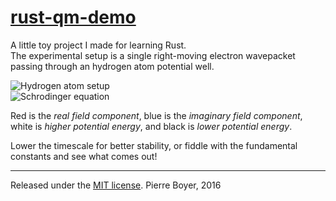 # [rust-qm-demo](https://github.com/npny/rust-qm-demo)

A little toy project I made for learning Rust.  
The experimental setup is a single right-moving electron wavepacket passing through an hydrogen atom potential well.  

![Hydrogen atom setup](http://i.imgur.com/rrFKSMJ.png)  
![Schrodinger equation](https://upload.wikimedia.org/math/9/8/2/982d527d66c31874b0db94f603e3be2f.png)

Red is the _real field component_, blue is the _imaginary field component_, white is _higher potential energy_, and black is _lower potential energy_.  

Lower the timescale for better stability, or fiddle with the fundamental constants and see what comes out!  


---
Released under the [MIT license](http://opensource.org/licenses/mit-license.php). Pierre Boyer, 2016